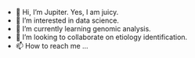 - 👋 Hi, I’m Jupiter. Yes, I am juicy.
- 👀 I’m interested in data science.
- 🌱 I’m currently learning genomic analysis.
- 💞️ I’m looking to collaborate on etiology identification.
- 📫 How to reach me ...


